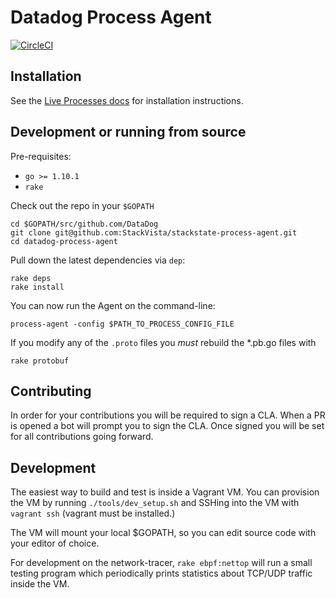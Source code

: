 # Datadog Process Agent

[![CircleCI](https://circleci.com/gh/StackVista/stackstate-process-agent.svg?style=svg)](https://circleci.com/gh/StackVista/stackstate-process-agent)

## Installation

See the [Live Processes docs](https://docs.datadoghq.com/graphing/infrastructure/process/#installation) for installation instructions.

## Development or running from source

Pre-requisites:

* `go >= 1.10.1`
* `rake`

Check out the repo in your `$GOPATH`

```
cd $GOPATH/src/github.com/DataDog
git clone git@github.com:StackVista/stackstate-process-agent.git
cd datadog-process-agent
```

Pull down the latest dependencies via `dep`:

```
rake deps
rake install
```

You can now run the Agent on the command-line:

`process-agent -config $PATH_TO_PROCESS_CONFIG_FILE`

If you modify any of the `.proto` files you _must_ rebuild the *.pb.go files with

```
rake protobuf
```

## Contributing

In order for your contributions you will be required to sign a CLA. When a PR is opened a bot will prompt you to sign the CLA. Once signed you will be set for all contributions going forward.

## Development
The easiest way to build and test is inside a Vagrant VM. You can provision the VM by running `./tools/dev_setup.sh` and SSHing into the VM with `vagrant ssh` (vagrant must be installed.)

The VM will mount your local $GOPATH, so you can edit source code with your editor of choice.

For development on the network-tracer, `rake ebpf:nettop` will run a small testing program which periodically prints statistics about TCP/UDP traffic inside the VM.

